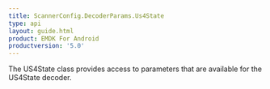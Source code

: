 ```yaml
---
title: ScannerConfig.DecoderParams.Us4State
type: api
layout: guide.html
product: EMDK For Android
productversion: '5.0'
---
```



The US4State class provides access to parameters that are available
 for the US4State decoder.





